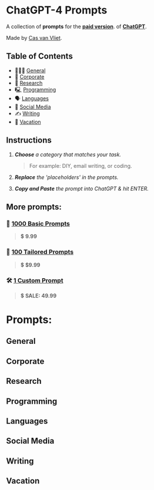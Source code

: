 # ChatGPT-4 Prompts

A collection of **prompts** for the [**paid version**](http://openai.com/product/gpt-4). of [**ChatGPT**](http://openai.com/product/gpt-4).

Made by [Cas van Vliet](https://casvanvliet.substack.com).

## Table of Contents

- 👩🏻‍💻 [General](#General)
- 👔 [Corporate](#Corporate)
- 🔎 [Research](Research)
- 🖳 [Programming](Programming)
- 🗣️ [Languages](Languages)
- 📱 [Social Media](Media)
- ✍️ [Writing](Writing)
- 👙 [Vacation](Vacation)

## Instructions

1. _**Choose** a category that matches your task._
   > For example: DIY, email writing, or coding.

2. _**Replace** the 'placeholders' in the prompts._

3. _**Copy and Paste** the prompt into ChatGPT & hit ENTER._

## More prompts:
### 📄 [**1000 Basic Prompts**](mailto:workcommunication@duck.com) 
> 💲 **9.99**

### 📝 [**100 Tailored Prompts**](mailto:workcommunication@duck.com) 
> 💲 **$9.99**

### 🛠️ [**1 Custom Prompt**](mailto:workcommunication@duck.com) 
> 💲 **SALE: 49.99**

# Prompts:
## General
## Corporate
## Research
## Programming
## Languages
## Social Media
## Writing
## Vacation
